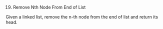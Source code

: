 19. Remove Nth Node From End of List

Given a linked list, remove the n-th node from the end of list and return its head.